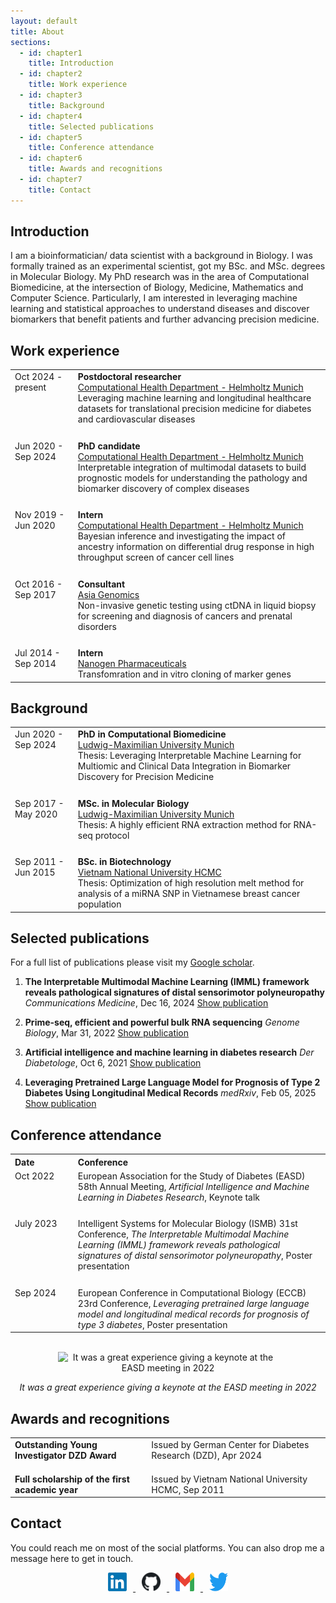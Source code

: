 ```yaml
---
layout: default
title: About
sections:
  - id: chapter1
    title: Introduction
  - id: chapter2
    title: Work experience
  - id: chapter3
    title: Background
  - id: chapter4
    title: Selected publications
  - id: chapter5
    title: Conference attendance
  - id: chapter6
    title: Awards and recognitions
  - id: chapter7
    title: Contact
---
```


## Introduction
<a id="chapter1"></a>
I am a bioinformatician/ data scientist with a background in Biology. I was formally trained as an experimental scientist, got my BSc. and MSc. degrees in Molecular Biology. My PhD research was in the area of Computational Biomedicine, at the intersection of Biology, Medicine, Mathematics and Computer Science. Particularly, I am interested in leveraging machine learning and statistical approaches to understand diseases and discover biomarkers that benefit patients and further advancing precision medicine. 

## Work experience
<a id="chapter2"></a>

<table>
  <tr>
    <td style="width: 20%; text-align: left; vertical-align: top;">Oct 2024 - present</td>
    <td style="width: 80%; text-align: left; vertical-align: top;"><strong>Postdoctoral researcher</strong><br><u>Computational Health Department - Helmholtz Munich</u><br>Leveraging machine learning and longitudinal healthcare datasets for translational precision medicine for diabetes and cardiovascular diseases</td>
  </tr>
  <tr><td colspan="2" style="height: 15px;"></td></tr>
  <tr>
    <td style="width: 20%; text-align: left; vertical-align: top;">Jun 2020 - Sep 2024</td>
    <td style="width: 80%; text-align: left; vertical-align: top;"><strong>PhD candidate</strong><br><u>Computational Health Department - Helmholtz Munich</u><br>Interpretable integration of multimodal datasets to build prognostic models for understanding the pathology and biomarker discovery of complex diseases</td>
  </tr>
  <tr><td colspan="2" style="height: 15px;"></td></tr>
  <tr>
    <td style="width: 20%; text-align: left; vertical-align: top;">Nov 2019 - Jun 2020</td>
    <td style="width: 80%; text-align: left; vertical-align: top;"><strong>Intern</strong><br><u>Computational Health Department - Helmholtz Munich</u><br>Bayesian inference and investigating the impact of ancestry information on differential drug response in high throughput screen of cancer cell lines</td>
  </tr>
  <tr><td colspan="2" style="height: 15px;"></td></tr>
  <tr>
    <td style="width: 20%; text-align: left; vertical-align: top;">Oct 2016 - Sep 2017</td>
    <td style="width: 80%; text-align: left; vertical-align: top;"><strong>Consultant</strong><br><u>Asia Genomics</u><br>Non-invasive genetic testing using ctDNA in liquid biopsy for screening and diagnosis of cancers and prenatal disorders</td>
  </tr>
  <tr><td colspan="2" style="height: 15px;"></td></tr>
  <tr>
    <td style="width: 20%; text-align: left; vertical-align: top;">Jul 2014 - Sep 2014</td>
    <td style="width: 80%; text-align: left; vertical-align: top;"><strong>Intern</strong><br><u>Nanogen Pharmaceuticals</u><br>Transfomration and in vitro cloning of marker genes</td>
  </tr>
</table>

## Background
<a id="chapter3"></a>

<table>
  <tr>
    <td style="width: 20%; text-align: left; vertical-align: top;">Jun 2020 - Sep 2024</td>
    <td style="width: 80%; text-align: left; vertical-align: top;"><strong>PhD in Computational Biomedicine</strong><br><u>Ludwig-Maximilian University Munich</u><br>Thesis: Leveraging Interpretable Machine Learning for Multiomic and Clinical Data Integration in Biomarker Discovery for Precision Medicine</td>
  </tr>
  <tr><td colspan="2" style="height: 15px;"></td></tr>
  <tr>
    <td style="width: 20%; text-align: left; vertical-align: top;">Sep 2017 - May 2020</td>
    <td style="width: 80%; text-align: left; vertical-align: top;"><strong>MSc. in Molecular Biology</strong><br><u>Ludwig-Maximilian University Munich</u><br>Thesis: A highly efficient RNA extraction method for RNA-seq protocol</td>
  </tr>
  <tr><td colspan="2" style="height: 15px;"></td></tr>
  <tr>
    <td style="width: 20%; text-align: left; vertical-align: top;">Sep 2011 - Jun 2015</td>
    <td style="width: 80%; text-align: left; vertical-align: top;"><strong>BSc. in Biotechnology</strong><br><u>Vietnam National University HCMC</u><br>Thesis: Optimization of high resolution melt method for analysis of a miRNA SNP in Vietnamese breast cancer population</td>
  </tr>
</table>

## Selected publications
<a id="chapter4"></a>

For a full list of publications please visit my [Google scholar](https://scholar.google.com/citations?user=82EevqIAAAAJ&hl=en).

1. **The Interpretable Multimodal Machine Learning (IMML) framework reveals pathological signatures of distal sensorimotor polyneuropathy** _Communications Medicine_, Dec 16, 2024 [Show publication](https://www.nature.com/articles/s43856-024-00637-1)

2. **Prime-seq, efficient and powerful bulk RNA sequencing** _Genome Biology_, Mar 31, 2022 [Show publication](https://genomebiology.biomedcentral.com/articles/10.1186/s13059-022-02660-8)

3. **Artificial intelligence and machine learning in diabetes research** _Der Diabetologe_, Oct 6, 2021 [Show publication](https://link.springer.com/article/10.1007/s11428-021-00817-w)

4. **Leveraging Pretrained Large Language Model for Prognosis of Type 2 Diabetes Using Longitudinal Medical Records** _medRxiv_, Feb 05, 2025 [Show publication](https://www.medrxiv.org/content/10.1101/2025.02.04.24313200v1)

## Conference attendance
<a id="chapter5"></a>

<table>
  <tr>
    <th style="width: 20%; text-align: left;">Date</th>
    <th style="width: 80%; text-align: left;">Conference</th>
  </tr>
  <tr>
    <td style="text-align: left; vertical-align: top;">Oct 2022</td>
    <td style="text-align: left; vertical-align: top;">European Association for the Study of Diabetes (EASD) 58th Annual Meeting, <em>Artificial Intelligence and Machine Learning in Diabetes Research</em>, Keynote talk</td>
  </tr>
  <tr><td colspan="2" style="height: 15px;"></td></tr>
  <tr>
    <td style="text-align: left; vertical-align: top;">July 2023</td>
    <td style="text-align: left; vertical-align: top;">Intelligent Systems for Molecular Biology (ISMB) 31st Conference, <em>The Interpretable Multimodal Machine Learning (IMML) framework reveals pathological signatures of distal sensorimotor polyneuropathy</em>, Poster presentation</td>
  </tr>
  <tr><td colspan="2" style="height: 15px;"></td></tr>
  <tr>
    <td style="text-align: left; vertical-align: top;">Sep 2024</td>
    <td style="text-align: left; vertical-align: top;">European Conference in Computational Biology (ECCB) 23rd Conference, <em>Leveraging pretrained large language model and longitudinal medical records for prognosis of type 3 diabetes</em>, Poster presentation</td>
  </tr>
</table>
<br>
<div style="text-align: center;">
  <img src="assets/images/conference_img.jpg" alt="It was a great experience giving a keynote at the EASD meeting in 2022" style="max-width: 70%; height: auto;">
  <p><em>It was a great experience giving a keynote at the EASD meeting in 2022</em></p>
</div>

## Awards and recognitions
<a id="chapter6"></a>

<table>
  <tr>
    <td style="text-align: left; vertical-align: top;"><strong>Outstanding Young Investigator DZD Award</strong><br></td>
    <td style="text-align: left; vertical-align: top;">Issued by German Center for Diabetes Research (DZD), Apr 2024</td>
  </tr>
  <tr><td colspan="2" style="height: 10px;"></td></tr>
  <tr>
    <td style="text-align: left; vertical-align: top;"><strong>Full scholarship of the first academic year</strong><br></td>
    <td style="text-align: left; vertical-align: top;">Issued by Vietnam National University HCMC, Sep 2011</td>
  </tr>
</table>

## Contact
<a id="chapter7"></a>

You could reach me on most of the social platforms. You can also drop me a message here to get in touch.  
<div style="text-align: center;">
  <a href="https://www.linkedin.com/in/phngbh-2019/">
    <img src="assets/images/linkedin.png" alt="LinkedIn" style="width: 30px; height: 30px; margin: 0 10px;">
  </a>
  <a href="https://github.com/phngbh">
    <img src="assets/images/github.svg" alt="GitHub" style="width: 30px; height: 30px; margin: 0 10px;">
  </a>
  <a href="mailto:phong.nbh@gmail.com">
    <img src="assets/images/gmail.png" alt="Email" style="width: 30px; height: 30px; margin: 0 10px;">
  </a>
  <a href="https://x.com/phongnbh">
    <img src="assets/images/twitter.png" alt="Twitter" style="width: 30px; height: 30px; margin: 0 10px;">
  </a>
</div>